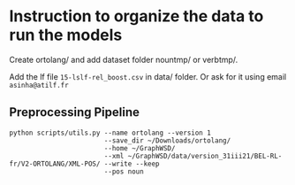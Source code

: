 # Instruction to organize the data to run the models

Create  ortolang/ and add dataset folder nountmp/ or verbtmp/. 

Add the lf file ```15-lslf-rel_boost.csv``` in data/ folder.
Or ask for it using email ```asinha@atilf.fr```


## Preprocessing Pipeline

```
python scripts/utils.py --name ortolang --version 1 		
						--save_dir ~/Downloads/ortolang/ 
						--home ~/GraphWSD/ 
						--xml ~/GraphWSD/data/version_31iii21/BEL-RL-fr/V2-ORTOLANG/XML-POS/ --write --keep  
						--pos noun
```
